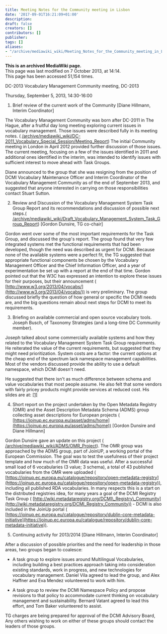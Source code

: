 ```yaml
---
title: Meeting Notes for the Community meeting in Lisbon
date: '2017-09-01T16:21:09+01:00'
description: 
draft: false
creators: []
contributors: []
publisher: 
tags: []
aliases:
- "/archive/mediawiki_wiki/Meeting_Notes_for_the_Community_meeting_in_Lisbon.html"
---
```


 **This is an archived MediaWiki page.**  
This page was last modified on 7 October 2013, at 14:14.  
This page has been accessed 51,154 times.

DC-2013 Vocabulary Management Community meeting, DC-2013

Thursday, September 5, 2013, 14:30-16:00

1. Brief review of the current work of the Community [Diane Hillmann, Interim Coordinator]

The Vocabulary Management Community was born after DC-2011 in The Hague, after a fruitful day long meeting exploring current issues in vocabulary management. Those issues were described fully in its meeting notes. ( [/archive/mediawiki_wiki/DC-2011\_Vocabulary\_Special\_Session/Meeting\_Report](/archive/mediawiki_wiki/DC-2011_Vocabulary_Special_Session/Meeting_Report)) The initial Community meeting in London in April 2012 provided further discussion of those issues. The current meeting, focusing on a few of the issues identified in 2011 and additional ones identified in the interim, was intended to identify issues with sufficient interest to move ahead with Task Groups.

Diane announced to the group that she was resigning from the position of DCMI Vocabulary Maintenance Officer and Interim Coordinator of the Vocabulary Management Community as of the end of September 2013, and suggested that anyone interested in carrying on those responsibilities contact Stuart Sutton.

2. Review and Discussion of the Vocabulary Management System Task Group Report and its recommendations and discussion of possible next steps.( [/archive/mediawiki_wiki/Draft\_Vocabulary\_Management\_System\_Task\_Group\_Report](/archive/mediawiki_wiki/Draft_Vocabulary_Management_System_Task_Group_Report)) [Gordon Dunsire, TG co-chair]

Gordon went over some of the most important requirements for the Task Group, and discussed the group's report. The group found that very few integrated systems met the functional requirements that had been developed, though the need was described as urgent for DCMI. Because none of the available systems were a perfect fit, the TG suggested that appropriate functional components be chosen by the Vocabulary Management Officer and the Chief Information Officer, and a year of experimentation be set up with a report at the end of that time. Gordon pointed out that the W3C has expressed an intention to explore these issues for their purposes, but their announcement ( [http://www.w3.org/2013/04/vocabs/](http://www.w3.org/2013/04/vocabs/)) is very preliminary. The group discussed briefly the question of how general or specific the DCMI needs are, and the big questions remain about next steps for DCMI to meet its requirements.

3. Briefing on available commercial and open source vocabulary tools. Joseph Busch, of Taxonomy Strategies (and a long-time DC Community member).

Joseph talked about some commercially available systems and how they related to the Vocabulary Management System Task Group requirements. He reiterated the value of the current requirements, but suggested that they might need prioritization. System costs are a factor: the current options at the cheap end of the spectrum lack namespace management capabilities. Most of the vendors discussed provide the ability to use a default namespace, which DCMI doesn't need.

He suggested that there isn't as much difference between schema and value vocabularies that most people assume. He also felt that some vendors with fairly pricey products might provide services at reduced cost. His slides are at: [[1]](http://dcevents.dublincore.org/IntConf/dc-2013/paper/view/130/180)

4. Short report on the project undertaken by the Open Metadata Registry (OMR) and the Asset Description Metadata Schema (ADMS) group collecting asset descriptions for European projects ( [https://joinup.ec.europa.eu/asset/adms/home](https://joinup.ec.europa.eu/asset/adms/home)) [Gordon Dunsire and Diane Hillmann]

Gordon Dunsire gave an update on this project ( [/archive/mediawiki_wiki/ADMS/OMR\_Project](/archive/mediawiki_wiki/ADMS/OMR_Project)). The OMR group was approached by the ADMS group, part of JoinUP, a working portal of the European Commission. The goal was to test the usefulness of their project template and how much of the OMR data was useful. After a successful small load of 6 vocabularies (3 value; 3 schema), a total of 43 published vocabularies from the OMR were uploaded ( [https://joinup.ec.europa.eu/catalogue/repository/open-metadata-registry](https://joinup.ec.europa.eu/catalogue/repository/open-metadata-registry)), including all published RDA vocabularies. In many respects this is a start on the distributed registries idea, for many years a goal of the DCMI Registry Task Group ( [http://wiki.metadataregistry.org/DCMI\_Registry\_Community](http://wiki.metadataregistry.org/DCMI_Registry_Community)) - DCMI is also included in the JoinUp portal ( [https://joinup.ec.europa.eu/catalogue/repository/dublin-core-metadata-initiative](https://joinup.ec.europa.eu/catalogue/repository/dublin-core-metadata-initiative)).

5. Continuing activity for 2013/2014 [Diane Hillmann, Interim Coordinator]

After a discussion of possible priorities and the need for leadership in those areas, two groups began to coalesce:

- A task group to explore issues around Multilingual Vocabularies, including building a best practices approach taking into consideration existing standards, work in progress, and new technologies for vocabulary management. Daniel Vila agreed to lead the group, and Alex Haffner and Eva Mendez volunteered to work with him.

- A task group to review the DCMI Namespace Policy and propose revisions to that policy to accommodate current thinking on vocabulary management and sustainability. Bernard Vatant agreed to lead this effort, and Tom Baker volunteered to assist.

TG charges are being prepared for approval of the DCMI Advisory Board, Any others wishing to work on either of these groups should contact the leaders of those groups.

